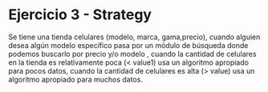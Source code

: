 # Ejercicio 3 - Strategy

Se tiene una tienda celulares (modelo, marca, gama,precio), cuando alguien
desea algún modelo específico pasa por un módulo de búsqueda donde podemos
buscarlo por precio y/o modelo , cuando la cantidad de celulares en la tienda es
relativamente poca (< value1) usa un algoritmo apropiado para pocos datos, cuando la
cantidad de celulares es alta (> value) usa un algoritmo apropiado para muchos datos.

